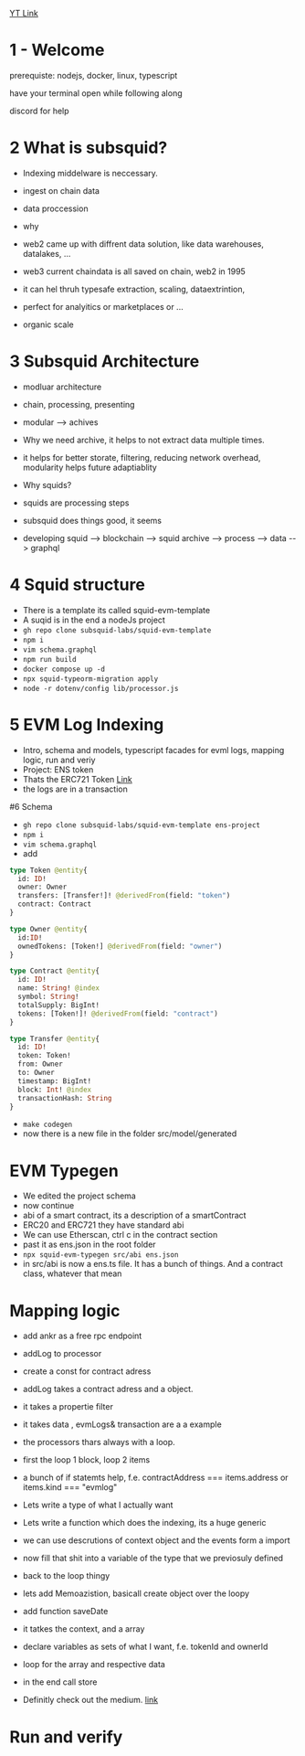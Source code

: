 [YT Link](https://www.youtube.com/watch?v=x4fEP0KJ3OE&list=PLH2948XqklrgTvG6-ro3eqS17j7n_raiN)

# 1 - Welcome

prerequiste: nodejs, docker, linux, typescript

have your terminal open while following along

discord for help

# 2 What is subsquid? 

- Indexing middelware is neccessary.
- ingest on chain data
- data proccession

- why
- web2 came up with diffrent data solution, like data warehouses, datalakes, ...
- web3 current chaindata is all saved on chain, web2 in 1995
- it can hel thruh typesafe extraction, scaling, dataextrintion, 
- perfect for analyitics or marketplaces or ...
- organic scale

# 3 Subsquid Architecture

- modluar architecture
- chain, processing, presenting
- modular --> achives
- Why we need archive, it helps to not extract data multiple times.
- it helps for better storate, filtering, reducing network overhead, modularity helps future adaptiablity

- Why squids? 
- squids are processing steps
- subsquid does things good, it seems
- developing squid --> blockchain --> squid archive --> process --> data --> graphql

# 4 Squid structure

- There is a template its called squid-evm-template
- A suqid is in the end a nodeJs project
- `gh repo clone subsquid-labs/squid-evm-template`
- `npm i`
- `vim schema.graphql`
- `npm run build`
- `docker compose up -d`
- `npx squid-typeorm-migration apply`
- `node -r dotenv/config lib/processor.js`

# 5 EVM Log Indexing
- Intro, schema and models, typescript facades for evml logs, mapping logic, run and veriy
- Project: ENS token
- Thats the ERC721 Token [Link](https://etherscan.io/token/0x57f1887a8bf19b14fc0df6fd9b2acc9af147ea85)
- the logs are in a transaction

#6 Schema
- `gh repo clone subsquid-labs/squid-evm-template ens-project`
- `npm i`
- `vim schema.graphql`
- add 
```graphql
type Token @entity{
  id: ID!
  owner: Owner
  transfers: [Transfer!]! @derivedFrom(field: "token")
  contract: Contract
}

type Owner @entity{
  id:ID!
  ownedTokens: [Token!] @derivedFrom(field: "owner")
}

type Contract @entity{
  id: ID!
  name: String! @index
  symbol: String!
  totalSupply: BigInt!
  tokens: [Token!]! @derivedFrom(field: "contract")
}

type Transfer @entity{
  id: ID!
  token: Token!
  from: Owner
  to: Owner
  timestamp: BigInt!
  block: Int! @index
  transactionHash: String
}
```
- `make codegen` 
- now there is a new file in the folder src/model/generated

# EVM Typegen

- We edited the project schema
- now continue
- abi of a smart contract, its a description of a smartContract
- ERC20 and ERC721 they have standard abi
- We can use Etherscan, ctrl c in the contract section
- past it as ens.json in the root folder
- `npx squid-evm-typegen src/abi ens.json`
- in src/abi is now a ens.ts file. It has a bunch of things. And a contract class, whatever that mean

# Mapping logic
- add ankr as a free rpc endpoint
- addLog to processor
- create a const for contract adress
- addLog takes a contract adress and a object.
- it takes a propertie filter
- it takes data , evmLogs& transaction are a a example
- the processors thars always with a loop.
- first the loop 1 block, loop 2 items
- a bunch of if statemts help, f.e. contractAddress === items.address or items.kind === "evmlog"

- Lets write a type of what I actually want
- Lets write a function which does the indexing, its a huge generic
- we can use descrutions of context object and the events form a import
- now fill that shit into a variable of the type that we previosuly defined

- back to the loop thingy
- lets  add Memoazistion, basicall create object over the loopy

-  add function saveDate
- it tatkes the context, and a array
- declare variables as sets of what I want, f.e. tokenId and ownerId 
- loop for the array and respective data
- in the end call store 

- Definitly check out the medium. [link](https://medium.com/subsquid/blockchain-data-indexing-a-full-course-lesson-2-efd292fb0327)

# Run and verify

